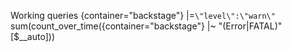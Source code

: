 Working queries
{container="backstage"} |=`\"level\":\"warn\"`
sum(count_over_time({container="backstage"} |~ "(Error|FATAL)" [$__auto]))


